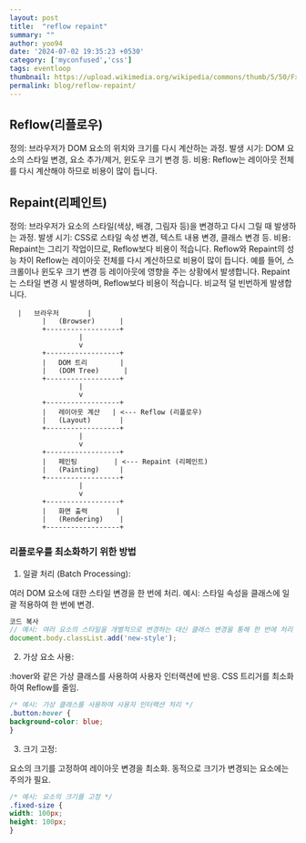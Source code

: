 ```yaml
---
layout: post
title:  "reflow repaint"
summary: ""
author: yoo94
date: '2024-07-02 19:35:23 +0530'
category: ['myconfused','css']
tags: eventloop
thumbnail: https://upload.wikimedia.org/wikipedia/commons/thumb/5/50/Fxemoji_u2049.svg/255px-Fxemoji_u2049.svg.png
permalink: blog/reflow-repaint/
---
```


## Reflow(리플로우)
정의: 브라우저가 DOM 요소의 위치와 크기를 다시 계산하는 과정.
발생 시기: DOM 요소의 스타일 변경, 요소 추가/제거, 윈도우 크기 변경 등.
비용: Reflow는 레이아웃 전체를 다시 계산해야 하므로 비용이 많이 듭니다.

## Repaint(리페인트)
정의: 브라우저가 요소의 스타일(색상, 배경, 그림자 등)을 변경하고 다시 그릴 때 발생하는 과정.
발생 시기: CSS로 스타일 속성 변경, 텍스트 내용 변경, 클래스 변경 등.
비용: Repaint는 그리기 작업이므로, Reflow보다 비용이 적습니다.
Reflow와 Repaint의 성능 차이
Reflow는 레이아웃 전체를 다시 계산하므로 비용이 많이 듭니다.
예를 들어, 스크롤이나 윈도우 크기 변경 등 레이아웃에 영향을 주는 상황에서 발생합니다.
Repaint는 스타일 변경 시 발생하며, Reflow보다 비용이 적습니다. 비교적 덜 빈번하게 발생합니다.

```text
  |   브라우저       |
        |   (Browser)      |
        +------------------+
                 |
                 v
        +------------------+
        |   DOM 트리        |
        |   (DOM Tree)      |
        +------------------+
                 |
                 v
        +------------------+
        |   레이아웃 계산   | <--- Reflow (리플로우)
        |   (Layout)       |
        +------------------+
                 |
                 v
        +------------------+
        |   페인팅         | <--- Repaint (리페인트)
        |   (Painting)     |
        +------------------+
                 |
                 v
        +------------------+
        |   화면 출력       |
        |   (Rendering)    |
        +------------------+
```
### 리플로우를 최소화하기 위한 방법
1. 일괄 처리 (Batch Processing):

여러 DOM 요소에 대한 스타일 변경을 한 번에 처리.
예시: 스타일 속성을 클래스에 일괄 적용하여 한 번에 변경.
```javascript
코드 복사
// 예시: 여러 요소의 스타일을 개별적으로 변경하는 대신 클래스 변경을 통해 한 번에 처리
document.body.classList.add('new-style');
```

2. 가상 요소 사용:

:hover와 같은 가상 클래스를 사용하여 사용자 인터랙션에 반응.
CSS 트리거를 최소화하여 Reflow를 줄임.
```css
/* 예시: 가상 클래스를 사용하여 사용자 인터랙션 처리 */
.button:hover {
background-color: blue;
}
```

3. 크기 고정:

요소의 크기를 고정하여 레이아웃 변경을 최소화.
동적으로 크기가 변경되는 요소에는 주의가 필요.
```css
/* 예시: 요소의 크기를 고정 */
.fixed-size {
width: 100px;
height: 100px;
}
```

